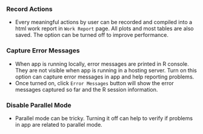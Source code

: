### Record Actions
- Every meaningful actions by user can be recorded and compiled into a html work report in `Work Report` page. All plots and most tables are also saved. The option can be turned off to improve performance.

### Capture Error Messages
- When app is running locally, error messages are printed in R console. They are not visible when app is running in a hosting server. Turn on this option can capture error messages in app and help reporting problems. 
- Once turned on, click `Error Messages` button will show the error messages captured so far and the R session information.

### Disable Parallel Mode
- Parallel mode can be tricky. Turning it off can help to verify if problems in app are related to parallel mode.
